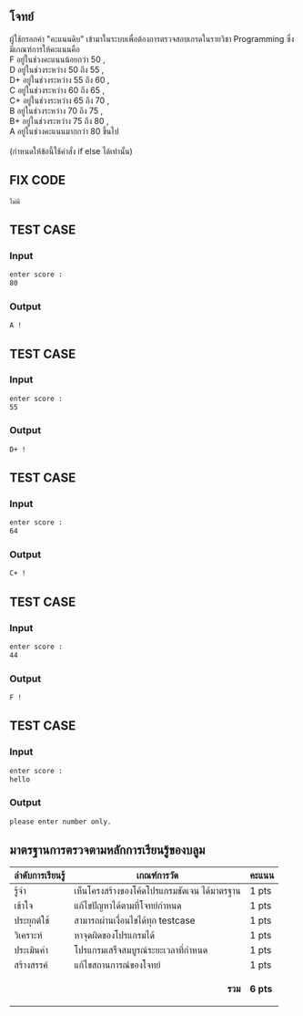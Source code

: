 ## โจทย์
ผู้ใช้กรอกค่า "คะแนนดิบ" เข้ามาในระบบเพื่อต้องการตรวจสอบเกรดในรายวิชา Programming ซึ่งมีเกณฑ์การให้คะแนนคือ 
<br />F อยู่ในช่วงคะแนนน้อยกว่า 50 , 
<br />D อยู่ในช่วงระหว่าง 50 ถึง 55 , 
<br />D+ อยู่ในช่วงระหว่าง 55 ถึง 60 , 
<br />C อยู่ในช่วงระหว่าง 60 ถึง 65 , 
<br />C+ อยู่ในช่วงระหว่าง 65 ถึง 70 , 
<br />B อยู่ในช่วงระหว่าง 70 ถึง 75 , 
<br />B+ อยู่ในช่วงระหว่าง 75 ถึง 80 , 
<br />A อยู่ในช่วงคะแนนมากกว่า 80 ขึ้นไป 
<br /><br />(กำหนดให้ข้อนี้ใช้คำสั่ง if else ได้เท่านั้น)

## FIX CODE
```c++
ไม่มี
```

## TEST CASE
### Input
```bash
enter score :
80
```
### Output
```bash
A !
```

## TEST CASE
### Input
```bash
enter score :
55
```
### Output
```bash
D+ !
```

## TEST CASE
### Input
```bash
enter score :
64
```
### Output
```bash
C+ !
```

## TEST CASE
### Input
```bash
enter score :
44
```
### Output
```bash
F !
```

## TEST CASE
### Input
```bash
enter score :
hello
```
### Output
```bash
please enter number only.
```


## มาตรฐานการตรวจตามหลักการเรียนรู้ของบลูม
| ลำดับการเรียนรู้ | เกณฑ์การวัด | คะแนน |
| -------- | -------- | -------- |
| รู้จำ | เห็นโครงสร้างของโค้ดโปรแกรมชัดเจน ได้มาตรฐาน | 1 pts |
| เข้าใจ | แก้ไขปัญหาได้ตามที่โจทย์กำหนด | 1 pts |
| ประยุกต์ใช้ | สามารถผ่านเงื่อนไขได้ทุก testcase | 1 pts |
| วิเคราะห์ | หาจุดผิดของโปรแกรมได้ | 1 pts |
| ประเมินค่า | โปรแกรมเสร็จสมบูรณ์ระยะเวลาที่กำหนด | 1 pts |
| สร้างสรรค์ | แก้ไขสถานการณ์ของโจทย์ | 1 pts |
||<p style='text-align: right !important;'>**รวม**</p>|**6 pts**|
